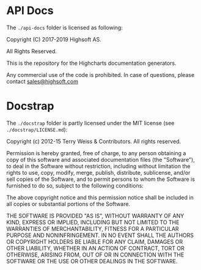 # API Docs
The `./api-docs` folder is licensed as following:

Copyright (C) 2017-2019 Highsoft AS.

All Rights Reserved.

This is the repository for the Highcharts documentation generators.

Any commercial use of the code is prohibited.
In case of questions, please contact sales@highsoft.com



# Docstrap
The `./docstrap` folder is partly licensed under the MIT license (see
`./docstrap/LICENSE.md`):

Copyright (c) 2012-15 Terry Weiss & Contributors. All rights reserved.

Permission is hereby granted, free of charge, to any person
obtaining a copy of this software and associated documentation
files (the "Software"), to deal in the Software without
restriction, including without limitation the rights to use,
copy, modify, merge, publish, distribute, sublicense, and/or sell
copies of the Software, and to permit persons to whom the
Software is furnished to do so, subject to the following
conditions:

The above copyright notice and this permission notice shall be
included in all copies or substantial portions of the Software.

THE SOFTWARE IS PROVIDED "AS IS", WITHOUT WARRANTY OF ANY KIND,
EXPRESS OR IMPLIED, INCLUDING BUT NOT LIMITED TO THE WARRANTIES
OF MERCHANTABILITY, FITNESS FOR A PARTICULAR PURPOSE AND
NONINFRINGEMENT. IN NO EVENT SHALL THE AUTHORS OR COPYRIGHT
HOLDERS BE LIABLE FOR ANY CLAIM, DAMAGES OR OTHER LIABILITY,
WHETHER IN AN ACTION OF CONTRACT, TORT OR OTHERWISE, ARISING
FROM, OUT OF OR IN CONNECTION WITH THE SOFTWARE OR THE USE OR
OTHER DEALINGS IN THE SOFTWARE.
